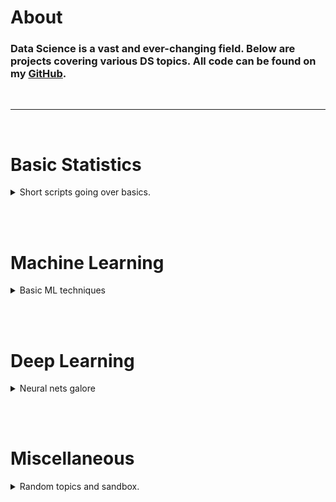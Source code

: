 # About

### Data Science is a vast and ever-changing field. Below are projects covering various DS topics. All code can be found on my [GitHub](https://github.com/albertkyou). 
<br>

----

<br>


# Basic Statistics
<details>
<summary>Short scripts going over basics.</summary>
<br>

[Hello World](MISC/HelloWorld.md)<br>
</details>

<br><br>

# Machine Learning
<details>
<summary>Basic ML techniques</summary>
<br>

[ARIMA Models](ML/PredictingStocks/StockMarket.md)<br>
</details>

<br><br>

# Deep Learning
<details>
<summary>Neural nets galore</summary>
<br>

[Test Page](MISC/TestPage.md)<br>
</details>

<br><br>

# Miscellaneous
<details>
<summary>Random topics and sandbox.</summary>
<br>

[Test Page](MISC/TestPage.md) <br>
[Test Project](https://albertkyou.github.io/TestProject/)<br>
[Hello World](MISC/HelloWorld.md)<br>
</details>




